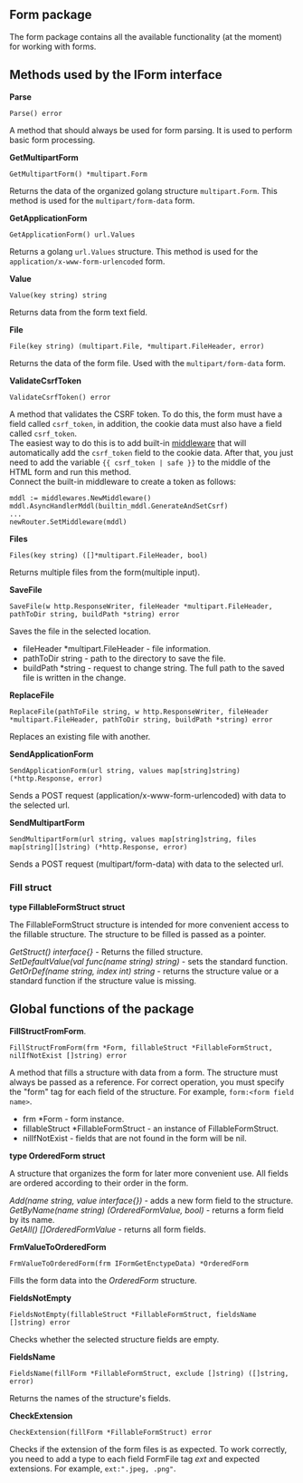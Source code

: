 ## Form package
The form package contains all the available functionality (at the moment) for working with forms.

## Methods used by the IForm interface
__Parse__
```
Parse() error
```
A method that should always be used for form parsing. It is used to perform basic form processing.

__GetMultipartForm__
```
GetMultipartForm() *multipart.Form
```
Returns the data of the organized golang structure ``multipart.Form``. This method is used for the ``multipart/form-data`` form.

__GetApplicationForm__
```
GetApplicationForm() url.Values
```
Returns a golang ``url.Values`` structure. This method is used for the ``application/x-www-form-urlencoded`` form.

__Value__
```
Value(key string) string
```
Returns data from the form text field.

__File__
```
File(key string) (multipart.File, *multipart.FileHeader, error)
```
Returns the data of the form file. Used with the ``multipart/form-data`` form.

__ValidateCsrfToken__
```
ValidateCsrfToken() error
```
A method that validates the CSRF token. To do this, the form must have a field called ``csrf_token``, in addition, the cookie data
must also have a field called ``csrf_token``.<br>
The easiest way to do this is to add built-in [middleware](https://github.com/uwine4850/foozy/blob/master/docs/en/middlewares.md)
that will automatically add the ``csrf_token`` field to the cookie data.
After that, you just need to add the variable ``{{ csrf_token | safe }}`` to the middle of the HTML form and run this method.<br>
Connect the built-in middleware to create a token as follows:
```
mddl := middlewares.NewMiddleware()
mddl.AsyncHandlerMddl(builtin_mddl.GenerateAndSetCsrf)
...
newRouter.SetMiddleware(mddl)
```

__Files__
```
Files(key string) ([]*multipart.FileHeader, bool)
```
Returns multiple files from the form(multiple input).

__SaveFile__
```
SaveFile(w http.ResponseWriter, fileHeader *multipart.FileHeader, pathToDir string, buildPath *string) error
```
Saves the file in the selected location.
* fileHeader *multipart.FileHeader - file information.
* pathToDir string - path to the directory to save the file.
* buildPath *string - request to change string. The full path to the saved file is written in the change.

__ReplaceFile__
```
ReplaceFile(pathToFile string, w http.ResponseWriter, fileHeader *multipart.FileHeader, pathToDir string, buildPath *string) error
```
Replaces an existing file with another.

__SendApplicationForm__
```
SendApplicationForm(url string, values map[string]string) (*http.Response, error)
```
Sends a POST request (application/x-www-form-urlencoded) with data to the selected url.

__SendMultipartForm__
```
SendMultipartForm(url string, values map[string]string, files map[string][]string) (*http.Response, error)
```
Sends a POST request (multipart/form-data) with data to the selected url.

### Fill struct

__type FillableFormStruct struct__

The FillableFormStruct structure is intended for more convenient access to the fillable structure.
The structure to be filled is passed as a pointer.

*GetStruct() interface{}* - Returns the filled structure.<br>
*SetDefaultValue(val func(name string) string)* - sets the standard function.<br>
*GetOrDef(name string, index int) string* - returns the structure value or a standard function if the structure value is missing.<br>


## Global functions of the package
__FillStructFromForm__.
```
FillStructFromForm(frm *Form, fillableStruct *FillableFormStruct, nilIfNotExist []string) error
```
A method that fills a structure with data from a form.
The structure must always be passed as a reference.
For correct operation, you must specify the "form" tag for each field of the structure. For example, `form:<form field name>`.
* frm *Form - form instance.
* fillableStruct *FillableFormStruct - an instance of FillableFormStruct.
* nilIfNotExist - fields that are not found in the form will be nil.

__type OrderedForm struct__

A structure that organizes the form for later more convenient use. All fields are ordered according to their order in the form.

*Add(name string, value interface{})* - adds a new form field to the structure.<br>
*GetByName(name string) (OrderedFormValue, bool)* - returns a form field by its name.<br>
*GetAll() []OrderedFormValue* - returns all form fields.<br>

__FrmValueToOrderedForm__
```
FrmValueToOrderedForm(frm IFormGetEnctypeData) *OrderedForm
```
Fills the form data into the *OrderedForm* structure.

__FieldsNotEmpty__
```
FieldsNotEmpty(fillableStruct *FillableFormStruct, fieldsName []string) error
```
Checks whether the selected structure fields are empty.

__FieldsName__
```
FieldsName(fillForm *FillableFormStruct, exclude []string) ([]string, error)
```
Returns the names of the structure's fields.

__CheckExtension__
```
CheckExtension(fillForm *FillableFormStruct) error
```
Checks if the extension of the form files is as expected. To work correctly, you need to add a type to each field
FormFile tag *ext* and expected extensions. For example, `ext:".jpeg, .png"`.
